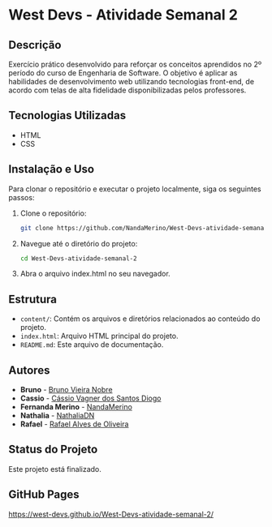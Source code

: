 # West Devs - Atividade Semanal 2

## Descrição

Exercício prático desenvolvido para reforçar os conceitos aprendidos no 2º período do curso de Engenharia de Software. O objetivo é aplicar as habilidades de desenvolvimento web utilizando tecnologias front-end, de acordo com telas de alta fidelidade disponibilizadas pelos professores.

## Tecnologias Utilizadas

- HTML
- CSS

## Instalação e Uso

Para clonar o repositório e executar o projeto localmente, siga os seguintes passos:

1. Clone o repositório:
   ```bash
   git clone https://github.com/NandaMerino/West-Devs-atividade-semanal-2.git
   ```

2. Navegue até o diretório do projeto:
   ```bash
   cd West-Devs-atividade-semanal-2
   ```

3. Abra o arquivo index.html no seu navegador.

## Estrutura

- `content/`: Contém os arquivos e diretórios relacionados ao conteúdo do projeto.
- `index.html`: Arquivo HTML principal do projeto.
- `README.md`: Este arquivo de documentação.

## Autores
- **Bruno** - [Bruno Vieira Nobre](https://github.com/BrunoV7)
- **Cassio** - [Cássio Vagner dos Santos Diogo](https://github.com/Cassio-Santxs)
- **Fernanda Merino** - [NandaMerino](https://github.com/NandaMerino)
- **Nathalia** - [NathaliaDN](https://github.com/NathaliaDN)
- **Rafael** - [Rafael Alves de Oliveira](https://github.com/rafascript)

## Status do Projeto
Este projeto está finalizado.

## GitHub Pages
https://west-devs.github.io/West-Devs-atividade-semanal-2/
